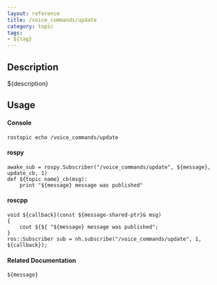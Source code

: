 ```yaml
---
layout: reference
title: /voice_commands/update
category: topic
tags: 
- ${tag}
---
```


## Description
${description}

## Usage
#### Console
```
rostopic echo /voice_commands/update
```

#### rospy
```
awake_sub = rospy.Subscriber("/voice_commands/update", ${message}, update_cb, 1)
def ${topic name}_cb(msg):
    print "${message} message was published"
```

#### roscpp
```
void ${callback}(const ${message-shared-ptr}& msg)
{
    cout ${${ "${message} message was published";
}
ros::Subscriber sub = nh.subscribe("/voice_commands/update", 1, ${callback});
```

#### Related Documentation
``${message}``  